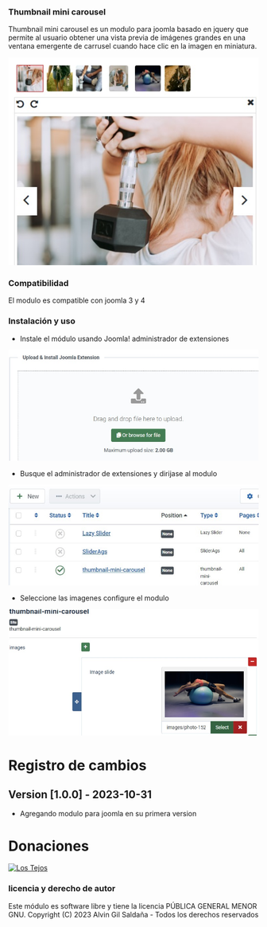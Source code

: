 ### Thumbnail mini carousel
 Thumbnail mini carousel es un modulo para joomla basado en jquery que permite al usuario obtener una vista previa de imágenes grandes en una ventana emergente de carrusel cuando hace clic en la imagen en miniatura.
 
 ![](https://github.com/alvinalvin/holamundo/blob/4d66fb03376df76ea5f4c30825d7b59a66f186e5/imgslide.jpg)

 ### Compatibilidad
 El modulo es compatible con joomla 3 y 4
 


### Instalación y uso

<ul>
<li>Instale el módulo usando Joomla! administrador de extensiones</li>
</ul>

![](https://github.com/alvinalvin/holamundo/blob/4d66fb03376df76ea5f4c30825d7b59a66f186e5/imgg.jpg)


<ul>
<li>Busque el administrador de extensiones y dirijase al modulo </li>
</ul>

![](https://github.com/alvinalvin/holamundo/blob/8a0f40b14384a2ee7e2d17eea42ab4eeb104244c/imagen.jpg)


<ul>
<li>Seleccione las imagenes  configure el modulo </li>
</ul>

![](https://github.com/alvinalvin/holamundo/blob/f692cf3b6beff751f07fdac84ff51c88eea99406/imagenoo.jpg)

# Registro de cambios





## Version [1.0.0] - 2023-10-31

<ul>
<li>Agregando modulo para joomla en su primera version</li>
</ul>

# Donaciones 
<a title="Los Tejos" href="https://www.paypal.com/donate/?hosted_button_id=B7YYDKUTNU8PS"><img src="casarural.jpg" alt="Los Tejos" /></a>



### licencia y derecho de autor
Este módulo es software libre y tiene la licencia PÚBLICA GENERAL MENOR GNU. Copyright (C) 2023 Alvin Gil Saldaña - Todos los derechos reservados


